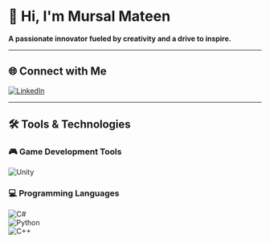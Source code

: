 # 👋 Hi, I'm Mursal Mateen  
**A passionate innovator fueled by creativity and a drive to inspire.**  

---

## 🌐 Connect with Me  
[![LinkedIn](https://upload.wikimedia.org/wikipedia/commons/0/01/LinkedIn_Logo_2023.png)](https://www.linkedin.com/in/mursal-mateen-dev/)

---

## 🛠 Tools & Technologies  

### 🎮 Game Development Tools  
![Unity](https://upload.wikimedia.org/wikipedia/commons/thumb/1/19/Unity_Icon.svg/1200px-Unity_Icon.svg.png)

### 💻 Programming Languages  
![C#](https://upload.wikimedia.org/wikipedia/commons/4/4f/Csharp_Logo.png)  
![Python](https://upload.wikimedia.org/wikipedia/commons/c/c3/Python-logo-notext.svg)  
![C++](https://upload.wikimedia.org/wikipedia/commons/1/18/C_Programming_Language.svg)
